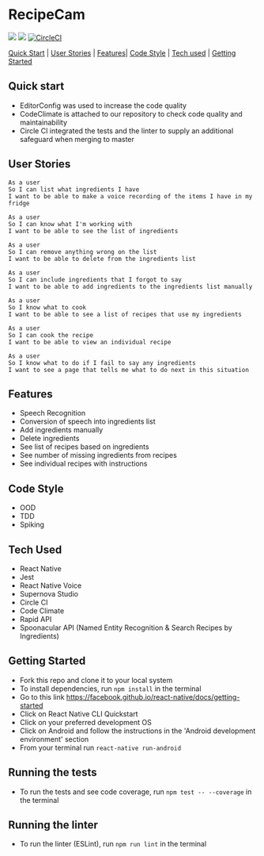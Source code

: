 # RecipeCam

<a href="https://codeclimate.com/github/dbacall/Speakipe/maintainability"><img src="https://api.codeclimate.com/v1/badges/e15ffaeec6a3a2d033c8/maintainability" /></a> <a href="https://codeclimate.com/github/dbacall/Speakipe/test_coverage"><img src="https://api.codeclimate.com/v1/badges/e15ffaeec6a3a2d033c8/test_coverage" /></a> [![CircleCI](https://circleci.com/gh/dbacall/Speakipe.svg?style=svg)](https://circleci.com/gh/dbacall/Speakipe)

[Quick Start](#quick-start) | [User Stories](#user-stories) | [Features](#features)| [Code Style](#code-style) | [Tech used](#tech-used) | [Getting Started](#getting-started)

## Quick start

- EditorConfig was used to increase the code quality
- CodeClimate is attached to our repository to check code quality and maintainability
- Circle CI integrated the tests and the linter to supply an additional safeguard when merging to master

## User Stories

```
As a user
So I can list what ingredients I have
I want to be able to make a voice recording of the items I have in my fridge
```
```
As a user
So I can know what I'm working with
I want to be able to see the list of ingredients
```
```
As a user
So I can remove anything wrong on the list
I want to be able to delete from the ingredients list
```
```
As a user
So I can include ingredients that I forgot to say
I want to be able to add ingredients to the ingredients list manually
```
```
As a user
So I know what to cook
I want to be able to see a list of recipes that use my ingredients
```
```
As a user
So I can cook the recipe
I want to be able to view an individual recipe
```
```
As a user
So I know what to do if I fail to say any ingredients
I want to see a page that tells me what to do next in this situation
```

## Features

- Speech Recognition
- Conversion of speech into ingredients list
- Add ingredients manually
- Delete ingredients
- See list of recipes based on ingredients
- See number of missing ingredients from recipes
- See individual recipes with instructions

## Code Style

- OOD
- TDD
- Spiking

## Tech Used

- React Native
- Jest
- React Native Voice
- Supernova Studio
- Circle CI
- Code Climate
- Rapid API
- Spoonacular API (Named Entity Recognition & Search Recipes by Ingredients)

## Getting Started

- Fork this repo and clone it to your local system
- To install dependencies, run ```npm install``` in the terminal
- Go to this link https://facebook.github.io/react-native/docs/getting-started
- Click on React Native CLI Quickstart
- Click on your preferred development OS
- Click on Android and follow the instructions in the 'Android development environment' section
- From your terminal run `react-native run-android`

## Running the tests

- To run the tests and see code coverage, run ```npm test -- --coverage``` in the terminal

## Running the linter

- To run the linter (ESLint), run ```npm run lint``` in the terminal

